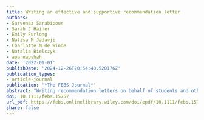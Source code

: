 ```yaml
---
title: Writing an effective and supportive recommendation letter
authors:
- Sarvenaz Sarabipour
- Sarah J Hainer
- Emily Furlong
- Nafisa M Jadavji
- Charlotte M de Winde
- Natalia Bielczyk
- aparnapshah
date: '2022-01-01'
publishDate: '2024-12-26T20:54:40.520176Z'
publication_types:
- article-journal
publication: '*The FEBS Journal*'
abstract: "Writing recommendation letters on behalf of students and other early-career researchers is an important mentoring task within academia. An effective recommendation letter describes key candidate qualities such as academic achievements, extracurricular activities, outstanding personality traits, participation in and dedication to a particular discipline, and the mentor's confidence in the candidate's abilities. In this Words of Advice, we provide guidance to researchers on composing constructive and supportive recommendation letters, including tips for structuring and providing specific and effective examples, while maintaining a balance in language and avoiding potential biases."
doi: 10.1111/febs.15757
url_pdf: https://febs.onlinelibrary.wiley.com/doi/epdf/10.1111/febs.15757
share: false
---
```

